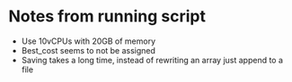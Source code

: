 Notes from running script
=========================
- Use 10vCPUs with 20GB of memory
- Best_cost seems to not be assigned
- Saving takes a long time, instead of rewriting an array just append to a file
